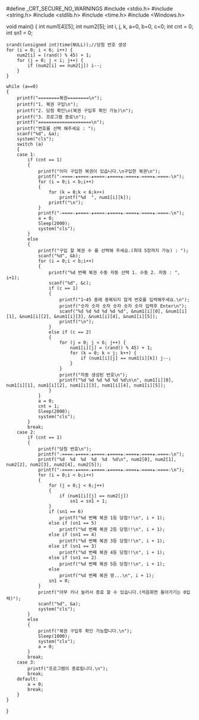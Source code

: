 #define _CRT_SECURE_NO_WARNINGS
#include <stdio.h>
#include <string.h>
#include <stdlib.h>
#include <time.h>
#include <Windows.h>

void main() 
{
	int num1[4][5];
	int num2[5];
	int i, j, k, a=0, b=0, c=0;
	int cnt = 0;
	int sn1 = 0;

	srand((unsigned int)time(NULL));//당첨 번호 생성
	for (i = 0; i < 6; i++) {
		num2[i] = (rand() % 45) + 1;
		for (j = 0; j < i; j++) {
			if (num2[i] == num2[j]) i--;
		}
	}

	while (a==0)
	{
		printf("========복권========\n");
		printf("1. 복권 구입\n");
		printf("2. 당첨 확인\n(복권 구입후 확인 가능)\n");
		printf("3. 프로그램 종료\n");
		printf("====================\n");
		printf("번호를 선택 해주세요 : ");
		scanf("%d", &a);
		system("cls");
		switch (a)
		{
		case 1:
			if (cnt == 1)
			{
				printf("이미 구입한 복권이 있습니다.\n구입한 복권\n");
				printf("☆====☆★====☆★====☆★====★☆====★☆====★☆====☆\n");
				for (i = 0;i < b;i++)
				{
					for (k = 0;k < 6;k++)
						printf("%d	", num1[i][k]);
					printf("\n");
				}
				printf("☆====☆★====☆★====☆★====★☆====★☆====★☆====☆\n");
				a = 0;
				Sleep(2000);
				system("cls");
			}
			else
			{
				printf("구입 할 복권 수 를 선택해 주세요.(최대 5장까지 가능) : ");
				scanf("%d", &b);
				for (i = 0;i < b;i++)
				{
					printf("%d 번째 복권 수동 자동 선택 1. 수동 2. 자동 : ", i+1);
					scanf("%d", &c);
					if (c == 1)
					{
						printf("1~45 중에 중복되지 않게 번호를 입력해주세요.\n");
						printf("숫자 숫자 숫자 숫자 숫자 숫자 입력후 Enter\n");
						scanf("%d %d %d %d %d %d", &num1[i][0], &num1[i][1], &num1[i][2], &num1[i][3], &num1[i][4], &num1[i][5]);
						printf("\n");
					}
					else if (c == 2)
					{
						for (j = 0; j < 6; j++) {
							num1[i][j] = (rand() % 45) + 1;
							for (k = 0; k < j; k++) {
								if (num1[i][j] == num1[i][k]) j--;
							}
						}
						printf("자동 생성된 번호\n");
						printf("%d %d %d %d %d %d\n\n", num1[i][0], num1[i][1], num1[i][2], num1[i][3], num1[i][4], num1[i][5]);
					}
				}
				a = 0;
				cnt = 1;
				Sleep(2000);
				system("cls");
			}
			break;
		case 2:
			if (cnt == 1)
			{
				printf("당첨 번호\n");
				printf("☆====☆★====☆★====☆★====★☆====★☆====★☆====☆\n");
				printf("%d	%d	%d	%d	%d	%d\n", num2[0], num2[1], num2[2], num2[3], num2[4], num2[5]);
				printf("☆====☆★====☆★====☆★====★☆====★☆====★☆====☆\n");
				for (i = 0;i < b;i++)
				{
					for (j = 0;j < 6;j++)
					{
						if (num1[i][j] == num2[j])
							sn1 = sn1 + 1;
					}
					if (sn1 == 6)
						printf("%d 번째 복권 1등 당첨!!\n", i + 1);
					else if (sn1 == 5)
						printf("%d 번째 복권 2등 당첨!!\n", i + 1);
					else if (sn1 == 4)
						printf("%d 번째 복권 3등 당첨!!\n", i + 1);
					else if (sn1 == 3)
						printf("%d 번째 복권 4등 당첨!!\n", i + 1);
					else if (sn1 == 2)
						printf("%d 번째 복권 5등 당첨!!\n", i + 1);
					else
						printf("%d 번째 복권 꽝...\n", i + 1);
					sn1 = 0;
				}
				printf("아무 키나 눌러서 종료 할 수 있습니다.(처음화면 돌아가기는 0입력)");
				scanf("%d", &a);
				system("cls");
			}
			else
			{
				printf("복권 구입후 확인 가능합니다.\n");
				Sleep(1000);
				system("cls");
				a = 0;
			}
			break;
		case 3:
			printf("프로그램이 종료됩니다.\n");
			break;
		default:
			a = 0;
			break;
		}
	}
}
